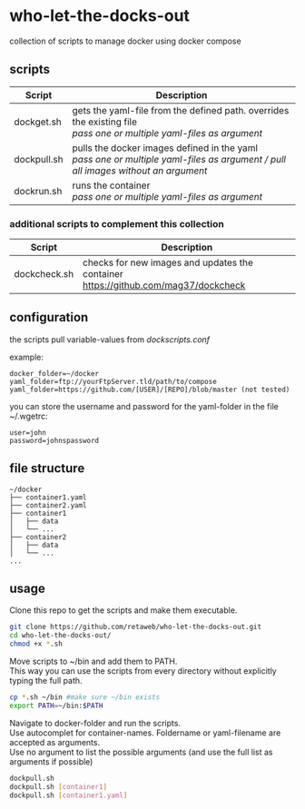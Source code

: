 # who-let-the-docks-out
collection of scripts to manage docker using docker compose

## scripts

| Script | Description |
|---|---|
| dockget.sh | gets the yaml-file from the defined path. overrides the existing file <br> *pass one or multiple yaml-files as argument* |
| dockpull.sh | pulls the docker images defined in the yaml <br> *pass one or multiple yaml-files as argument / pull all images without an argument* |
| dockrun.sh | runs the container <br> *pass one or multiple yaml-files as argument* |

### additional scripts to complement this collection
| Script | Description |
|---|---|
| dockcheck.sh | checks for new images and updates the container <br>https://github.com/mag37/dockcheck |

## configuration
the scripts pull variable-values from *dockscripts.conf*

example:
```
docker_folder=~/docker
yaml_folder=ftp://yourFtpServer.tld/path/to/compose
yaml_folder=https://github.com/[USER]/[REPO]/blob/master (not tested)
```
you can store the username and password for the yaml-folder in the file ~/.wgetrc:
```
user=john
password=johnspassword
```


## file structure
```
~/docker
├── container1.yaml
├── container2.yaml
├── container1
│   ├── data
│   └── ...
├── container2
│   ├── data
│   └── ...
...
```

## usage
Clone this repo to get the scripts and make them executable.
```bash
git clone https://github.com/retaweb/who-let-the-docks-out.git
cd who-let-the-docks-out/
chmod +x *.sh
```

Move scripts to ~/bin and add them to PATH. <br>
This way you can use the scripts from every directory without explicitly typing the full path.
```bash
cp *.sh ~/bin #make sure ~/bin exists
export PATH=~/bin:$PATH
```

Navigate to docker-folder and run the scripts. <br>
Use autocomplet for container-names. Foldername or yaml-filename are accepted as arguments. <br>
Use no argument to list the possible arguments (and use the full list as arguments if possible)
```bash
dockpull.sh 
dockpull.sh [container1]
dockpull.sh [container1.yaml]
```
